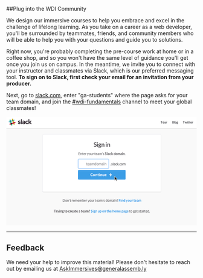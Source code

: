 ##Plug into the WDI Community

We design our immersive courses to help you embrace and excel in the challenge of lifelong learning. As you take on a career as a web developer, you'll be surrounded by teammates, friends, and community members who will be able to help you with your questions and guide you to solutions.

Right now, you're probably completing the pre-course work at home or in a coffee shop, and so you won't have the same level of guidance you'll get once you join us on campus. In the meantime, we invite you to connect with your instructor and classmates via Slack, which is our preferred messaging tool. **To sign on to Slack, first check your email for an invitation from your producer.**

Next, go to [slack.com](https://slack.com/signin), enter "ga-students" where the page asks for your team domain, and join the [#wdi-fundamentals](https://ga-students.slack.com/messages/wdi-fundamentals/) channel to meet your global classmates!

![Step-by-step Slack Tutorial](../assets/chapter0/slack_tutorial.gif)


---

## Feedback

We need your help to improve this material!  Please don't hesitate to reach out by emailing us at [AskImmersives@generalassemb.ly](AskImmersives@generalassemb.ly)
